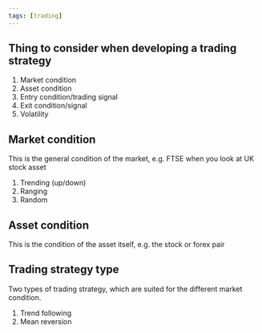```yaml
---
tags: [trading]
---
```

## Thing to consider when developing a trading strategy
1. Market condition
2. Asset condition
3. Entry condition/trading signal
4. Exit condition/signal
5. Volatility

## Market condition
This is the general condition of the market, e.g. FTSE when you look at UK stock asset
1. Trending (up/down)
2. Ranging
3. Random

## Asset condition
This is the condition of the asset itself, e.g. the stock or forex pair

## Trading strategy type
Two types of trading strategy, which are suited for the different market condition.
1. Trend following
2. Mean reversion
